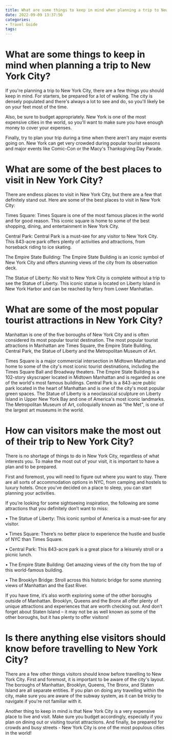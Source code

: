 ```yaml
---
title: What are some things to keep in mind when planning a trip to New York City
date: 2022-09-09 13:37:56
categories:
- Travel Guide
tags:
---
```



#  What are some things to keep in mind when planning a trip to New York City?

If you're planning a trip to New York City, there are a few things you should keep in mind. For starters, be prepared for a lot of walking. The city is densely populated and there's always a lot to see and do, so you'll likely be on your feet most of the time.

Also, be sure to budget appropriately. New York is one of the most expensive cities in the world, so you'll want to make sure you have enough money to cover your expenses.

Finally, try to plan your trip during a time when there aren't any major events going on. New York can get very crowded during popular tourist seasons and major events like Comic-Con or the Macy's Thanksgiving Day Parade.

#  What are some of the best places to visit in New York City?

There are endless places to visit in New York City, but there are a few that definitely stand out. Here are some of the best places to visit in New York City:

Times Square: Times Square is one of the most famous places in the world and for good reason. This iconic square is home to some of the best shopping, dining, and entertainment in New York City.

Central Park: Central Park is a must-see for any visitor to New York City. This 843-acre park offers plenty of activities and attractions, from horseback riding to ice skating.

The Empire State Building: The Empire State Building is an iconic symbol of New York City and offers stunning views of the city from its observation deck.

The Statue of Liberty: No visit to New York City is complete without a trip to see the Statue of Liberty. This iconic statue is located on Liberty Island in New York Harbor and can be reached by ferry from Lower Manhattan.

#  What are some of the most popular tourist attractions in New York City?

Manhattan is one of the five boroughs of New York City and is often considered its most popular tourist destination. The most popular tourist attractions in Manhattan are Times Square, the Empire State Building, Central Park, the Statue of Liberty and the Metropolitan Museum of Art.

Times Square is a major commercial intersection in Midtown Manhattan and home to some of the city's most iconic tourist destinations, including the Times Square Ball and Broadway theaters. The Empire State Building is a 102-story skyscraper located in Midtown Manhattan and is regarded as one of the world's most famous buildings. Central Park is a 843-acre public park located in the heart of Manhattan and is one of the city's most popular green spaces. The Statue of Liberty is a neoclassical sculpture on Liberty Island in Upper New York Bay and one of America's most iconic landmarks. The Metropolitan Museum of Art, colloquially known as "the Met", is one of the largest art museums in the world.

#  How can visitors make the most out of their trip to New York City?

There is no shortage of things to do in New York City, regardless of what interests you. To make the most out of your visit, it is important to have a plan and to be prepared.

First and foremost, you will need to figure out where you want to stay. There are all sorts of accommodation options in NYC, from camping and hostels to luxury hotels. Once you’ve decided on a place to sleep, you can start planning your activities.

If you’re looking for some sightseeing inspiration, the following are some attractions that you definitely don’t want to miss:

• The Statue of Liberty: This iconic symbol of America is a must-see for any visitor.

• Times Square: There’s no better place to experience the hustle and bustle of NYC than Times Square.

• Central Park: This 843-acre park is a great place for a leisurely stroll or a picnic lunch.

• The Empire State Building: Get amazing views of the city from the top of this world-famous building.

• The Brooklyn Bridge: Stroll across this historic bridge for some stunning views of Manhattan and the East River.

If you have time, it’s also worth exploring some of the other boroughs outside of Manhattan. Brooklyn, Queens and the Bronx all offer plenty of unique attractions and experiences that are worth checking out. And don’t forget about Staten Island – it may not be as well known as some of the other boroughs, but it has plenty to offer visitors!

#  Is there anything else visitors should know before travelling to New York City?

There are a few other things visitors should know before travelling to New York City. First and foremost, it is important to be aware of the city's layout. The boroughs of Manhattan, Brooklyn, Queens, The Bronx, and Staten Island are all separate entities. If you plan on doing any travelling within the city, make sure you are aware of the subway system, as it can be tricky to navigate if you're not familiar with it.

Another thing to keep in mind is that New York City is a very expensive place to live and visit. Make sure you budget accordingly, especially if you plan on dining out or visiting tourist attractions. And finally, be prepared for crowds and busy streets - New York City is one of the most populous cities in the world!